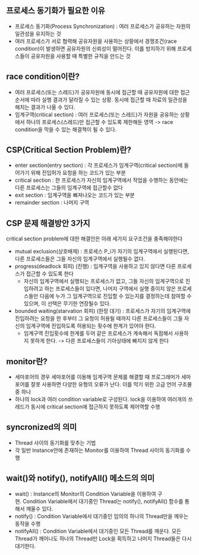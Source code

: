 ## 프로세스 동기화가 필요한 이유
- 프로세스 동기화(Process Synchronization) : 여러 프로세스가 공유하는 자원의 일관성을 유지하는 것
- 여러 프로세스가 서로 협력해 공유자원을 사용하는 상황에서 경쟁조건(race condition)이 발생하면 공유자원의 신뢰성이 떨어진다. 이를 방지하기 위해 프로세스들이 공유자원을 사용할 때 특별한 규칙을 만드는 것

## race condition이란?
- 여러 프로세스(또는 스레드)가 공유자원에 동시에 접근할 때 공유자원에 대한 접근 순서에 따라 실행 결과가 달라질 수 있는 상황. 동시에 접근할 때 자료의 일관성을 해치는 결과가 나올 수 있다.
- 임계구역(critical section) : 여러 프로세스(또는 스레드)가 자원을 공유하는 상황에서 하나의 프로세스(스레드)만 접근할 수 있도록 제한해둔 영역 -> race condition을 막을 수 있는 해결책이 될 수 있다.


## CSP(Critical Section Problem)란?
- enter section(entry section) : 각 프로세스가 임계구역(critical section)에 들어가기 위해 진입허가 요청을 하는 코드가 있는 부분
- critical section : 한 프로세스가 자신의 임계구역에서 작업을 수행하는 동안에는 다른 프로세스는 그들의 임계구역에 접근할수 없다
- exit section : 임계구역을 빠져나오는 코드가 있는 부분
- remainder section : 나머지 구역


## CSP 문제 해결방안 3가지 
critical section problem에 대한 해결안은 아래 세가지 요구조건을 충족해야한다
<br>
- mutual exclusion(상호배제) : 프로세스 P_i가 자기의 임계구역에서 실행된다면, 다른 프로세스들은 그들 자신의 임계구역에서 실행될수 없다.
- progress(deadlock 회피) (진행) : 임계구역을 사용하고 있지 않다면 다른 프로세스가 접근할 수 있도록 한다
  - 자신의 임계구역에서 실행되는 프로세스가 없고, 그들 자신의 임계구역으로 진입하려고 하는 프로세스들이 있다면, 나머지 구역에서 실행 중이지 않은 프로세스들만 다음에 누가 그 임계구역으로 진입할 수 있는지를 결정하는데 참여할 수 있으며, 이 선택은 무기한 연장될수 있다.
- bounded waiting(starvation 회피) (한정 대기) : 프로세스가 자기의 임계구역에 진입하려는 요청을 한 후부터 그 요청이 허용될 때까지 다른 프로세스들이 그들 자신의 임계구역에 진입하도록 허용되는 횟수에 한계가 있어야 한다.
  - 임계구역 진입횟수에 한계를 두어 같은 프로세스가 계속해서 독점해서 사용하지 못하게 한다. -> 다른 프로세스들이 기아상태에 빠지지 않게 한다

## monitor란?
- 세마포어의 경우 세마포어를 이용해 임계구역 문제를 해결할 때 프로그래머가 세마포어를 잘못 사용하면 다양한 유형의 오류가 난다. 이를 막기 위한 고급 언어 구조물 중 하나
- 하나의 lock과 여러 condition variable로 구성된다. lock을 이용하여 여러개의 쓰레드가 동시에 critical section에 접근하지 못하도록 제어역할 수행

## syncronized의 의미
- Thread 사이의 동기화를 맞추는 기법
- 각 일반 Instance안에 존재하는 Monitor를 이용하여 Thread 사이의 동기화를 수행

## wait()와 notify(), notifyAll() 메소드의 의미
- wait() : Instance의 Monitor의 Condition Variable을 이용하여 구현. Condition Variable에서 대기중인 Thread는 notify(), notifyAll() 함수를 통해서 깨울수 있다.
- notify() : Condition Variable에서 대기중인 임의의 하나의 Thread만을 깨우는 동작을 수행
- notifyAll() : Condition Variable에서 대기중인 모든 Thread를 깨운다. 모든 Thread가 깨어나도 하나의 Thread만 Lock을 획득하고 나머지 Thread들은 다시 대기한다.
